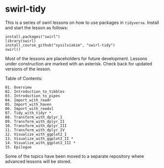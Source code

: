 # swirl-tidy

This is a series of swirl lessons on how to use packages in `tidyverse`.
Install and start the lesson as follows:

```
install.packages("swirl")
library(swirl)
install_course_github("sysilviakim", "swirl-tidy")
swirl()
```

Most of the lessons are placeholders for future development.
Lessons under construction are marked with an asterisk. 
Check back for updated versions of the lesson.


Table of Contents:

```
01. Overview
02. Introduction_to_tibbles
03. Introduction_to_pipes
04. Import_with_readr
05. Import_with_haven
06. Import_with_readxl
07. Tidy_with_tidyr *
08. Transform_with_dplyr_I
09. Transform_with_dplyr_II
10. Transform_with_dplyr_III
11. Transform_with_dplyr_IV
12. Visualize_with_ggplot2_I
13. Visualize_with_ggplot2_II *
14. Visualize_with_ggplot2_III *
15. Epilogue
```

Some of the topics have been moved to a separate repository where advanced
lessons will be stored.
